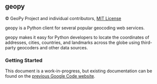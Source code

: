 ## geopy ##

© GeoPy Project and individual contributors,
[MIT License](https://github.com/geopy/geopy/blob/master/LICENSE)

geopy is a Python client for several popular geocoding web services.

geopy makes it easy for Python developers to locate the coordinates of
addresses, cities, countries, and landmarks across the globe using third-party
geocoders and other data sources.

### Getting Started ###

This document is a work-in-progress, but existing documentation can be found
on the [previous Google Code website](http://code.google.com/p/geopy/w/list).
